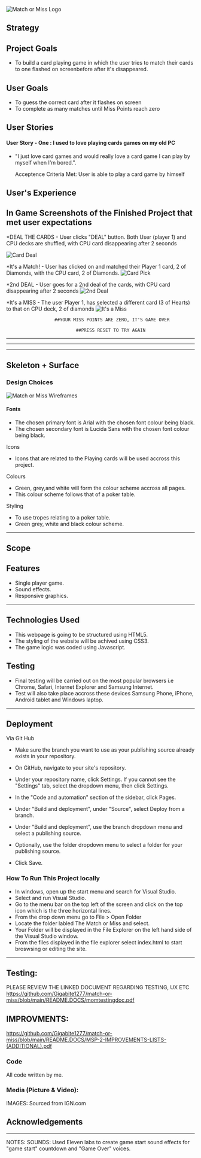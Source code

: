 ![Match or Miss Logo](https://github.com/Gigabite1277/match-or-miss/blob/main/assets/images/mombannernew700.png "Logo Title Text 1")

## Strategy
## Project Goals

  * To build a card playing game in which the user tries to match their cards to one flashed on screenbefore after it's disappeared.
  
## User Goals

  * To guess the correct card after it flashes on screen
  * To complete as many matches until Miss Points reach zero

  ## User Stories

#### User Story - One : I used to love playing cards games on my old PC

  * "I just love card games and would really love a card game I can play by myself when I'm bored.".

    Acceptence Criteria Met: 
User is able to play a card game by himself

##  User's Experience 
##  In Game Screenshots of the Finished Project that met user expectations

*DEAL THE CARDS - User clicks "DEAL" button. Both User (player 1) and CPU decks are shuffled, with CPU card disappearing after 2 seconds 

![Card Deal](https://github.com/Gigabite1277/match-or-miss/blob/main/assets/images/momdeal.jpg "Picture of the games deal screen")


*It's a Match! - User has clicked on and matched their Player 1 card, 2 of Diamonds, with the CPU card, 2 of Diamonds. 
![Card Pick](https://github.com/Gigabite1277/match-or-miss/blob/main/assets/images/mommatch.jpg "Picture of card being picked")


*2nd DEAL - User goes for a 2nd deal of the cards, with CPU card disappearing after 2 seconds
![2nd Deal ](https://github.com/Gigabite1277/match-or-miss/blob/main/assets/images/mom2ndeal.jpg "Picture of the games deal screen")


*It's a MISS - The user Player 1, has selected a different card (3 of Hearts) to that on CPU deck, 2 of diamonds
![It's a Miss](https://github.com/Gigabite1277/match-or-miss/blob/main/assets/images/mommiss2.png "Picture of the games miss screen")


                      ##YOUR MISS POINTS ARE ZERO, IT'S GAME OVER  

                              ##PRESS RESET TO TRY AGAIN
---


---


---
##  Skeleton + Surface
### Design Choices

![Match or Miss Wireframes](https://github.com/Gigabite1277/match-or-miss/blob/main/README.DOCS/WireframesFinal.png  "Logo Title Text 1")

#### Fonts
  * The chosen primary font is Arial with the chosen font colour being black.
  * The chosen secondary font is Lucida Sans with the chosen font colour being black.

Icons

  * Icons that are related to the Playing cards will be used accross this project.
  

Colours
  * Green, grey,and white will form the colour scheme accross all pages.
  * This colour scheme follows that of a poker table.


Styling

  * To use tropes relating to a poker table.
  * Green grey, white and black colour scheme.



---
## Scope
## Features
  * Single player game.
  * Sound effects.
  * Responsive graphics.

---
## Technologies Used
  * This webpage is going to be structured using HTML5.
  * The styling of the website will be achived using CSS3.
  * The game logic was coded using Javascript.

## Testing 
  * Final testing will be carried out on the most popular browsers i.e Chrome, Safari, Internet Explorer and Samsung Internet.
  * Test will also take place accross these devices Samsung Phone, iPhone, Android tablet and Windows laptop.
    


---
## Deployment
Via Git Hub

* Make sure the branch you want to use as your publishing source already exists in your repository.

* On GitHub, navigate to your site's repository.

* Under your repository name, click  Settings. If you cannot see the "Settings" tab, select the  dropdown menu, then click Settings.

* In the "Code and automation" section of the sidebar, click  Pages.

* Under "Build and deployment", under "Source", select Deploy from a branch.

* Under "Build and deployment", use the branch dropdown menu and select a publishing source.

* Optionally, use the folder dropdown menu to select a folder for your publishing source.

*  Click Save.



### How To Run This Project locally

 * In windows, open up the start menu and search for Visual Studio.
 * Select and run Visual Studio.
 * Go to the menu bar on the top left of the screen and click on the top icon which is the three horizontal lines.
 * From the drop down menu go to File > Open Folder 
 * Locate the folder labled The Match or Miss and select.
 * Your Folder will be displayed in the File Explorer on the left hand side of the Visual Studio window.
 * From the files displayed in the file explorer select index.html to start broswsing or editing the site.   



---

## Testing:
PLEASE REVIEW THE LINKED DOCUMENT REGARDING TESTING, UX ETC
https://github.com/Gigabite1277/match-or-miss/blob/main/README.DOCS/momtestingdoc.pdf

## IMPROVMENTS:
https://github.com/Gigabite1277/match-or-miss/blob/main/README.DOCS/MSP-2-IMPROVEMENTS-LISTS-(ADDITIONAL).pdf

### Code
All code written by me.

### Media (Picture & Video):
IMAGES: Sourced from IGN.com

## Acknowledgements

---
NOTES:
SOUNDS: Used Eleven labs to create game start sound effects for  "game start" countdown and "Game Over" voices.
